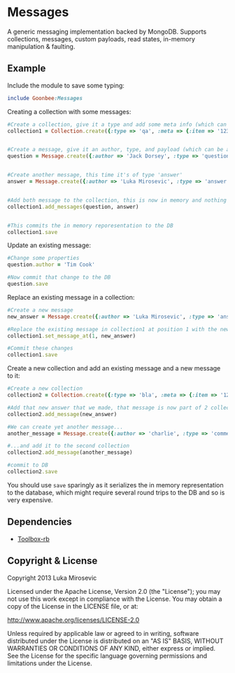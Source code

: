Messages
============

A generic messaging implementation backed by MongoDB. Supports collections, messages, custom payloads, read states, in-memory manipulation & faulting.

Example
------------

Include the module to save some typing:
```ruby
include Goonbee:Messages
```

Creating a collection with some messages:

```ruby
#Create a collection, give it a type and add some meta info (which can be any JSON serializable dictionary)
collection1 = Collection.create({:type => 'qa', :meta => {:item => '123', :seller => 'luka'}})


#Create a message, give it an author, type, and payload (which can be any JSON serializable dictionary). This time it's of type 'question'
question = Message.create({:author => 'Jack Dorsey', :type => 'question', :payload => 'Will it still work if I plug in 20 guitars?'})


#Create another message, this time it's of type 'answer'
answer = Message.create({:author => 'Luka Mirosevic', :type => 'answer', :payload => 'No, you\'ll probably see a fail whale.'})


#Add both message to the collection, this is now in memory and nothing has been written to the database yet
collection1.add_messages(question, answer)


#This commits the in memory reporesentation to the DB
collection1.save
```

Update an existing message:

```ruby
#Change some properties
question.author = 'Tim Cook'

#Now commit that change to the DB
question.save
```

Replace an existing message in a collection:

```ruby
#Create a new message
new_answer = Message.create({:author => 'Luka Mirosevic', :type => 'answer', :payload => 'I hate fail whales.'})

#Replace the existing message in collection1 at position 1 with the new one
collection1.set_message_at(1, new_answer)

#Commit these changes
collection1.save
```

Create a new collection and add an existing message and a new message to it:

```ruby
#Create a new collection
collection2 = Collection.create({:type => 'bla', :meta => {:item => '123', :seller => 'luka'}})

#Add that new answer that we made, that message is now part of 2 collections, that's no problem
collection2.add_message(new_answer)

#We can create yet another message...
another_message = Message.create({:author => 'charlie', :type => 'comment', :payload => 'Hi guys!'})

#...and add it to the second collection
collection2.add_message(another_message)

#commit to DB
collection2.save
```

You should use `save` sparingly as it serializes the in memory representation to the database, which might require several round trips to the DB and so is very expensive.

Dependencies
------------

* [Toolbox-rb](https://github.com/lmirosevic/Toolbox-rb)

Copyright & License
------------

Copyright 2013 Luka Mirosevic

Licensed under the Apache License, Version 2.0 (the "License"); you may not use this work except in compliance with the License. You may obtain a copy of the License in the LICENSE file, or at:

http://www.apache.org/licenses/LICENSE-2.0

Unless required by applicable law or agreed to in writing, software distributed under the License is distributed on an "AS IS" BASIS, WITHOUT WARRANTIES OR CONDITIONS OF ANY KIND, either express or implied. See the License for the specific language governing permissions and limitations under the License.
